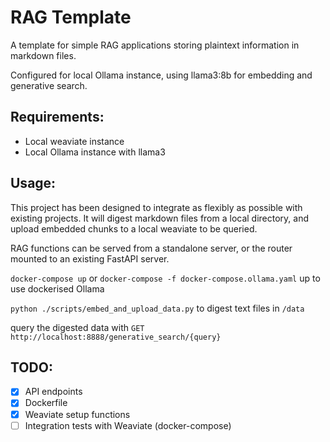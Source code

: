 # RAG Template
A template for simple RAG applications storing plaintext information in markdown files.

Configured for local Ollama instance, using llama3:8b for embedding and generative search.

## Requirements:
- Local weaviate instance
- Local Ollama instance with llama3

## Usage:
This project has been designed to integrate as flexibly as possible with existing projects. It will digest markdown files from a local directory, and upload embedded chunks to a local weaviate to be queried.

RAG functions can be served from a standalone server, or the router mounted to an existing FastAPI server. 

`docker-compose up` 
or `docker-compose -f docker-compose.ollama.yaml` up to use dockerised Ollama

`python ./scripts/embed_and_upload_data.py` to digest text files in `/data`

query the digested data with `GET http://localhost:8888/generative_search/{query}`

## TODO:
- [x] API endpoints
- [x] Dockerfile
- [x] Weaviate setup functions
- [ ] Integration tests with Weaviate (docker-compose)